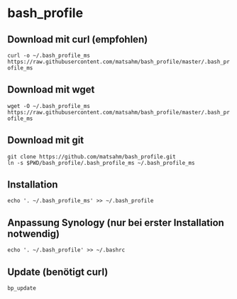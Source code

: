 # bash_profile

## Download mit curl (empfohlen)
```curl -o ~/.bash_profile_ms https://raw.githubusercontent.com/matsahm/bash_profile/master/.bash_profile_ms```  

## Download mit wget
```wget -O ~/.bash_profile_ms https://raw.githubusercontent.com/matsahm/bash_profile/master/.bash_profile_ms```  

## Download mit git
```git clone https://github.com/matsahm/bash_profile.git```  
```ln -s $PWD/bash_profile/.bash_profile_ms ~/.bash_profile_ms```  

## Installation
```echo '. ~/.bash_profile_ms' >> ~/.bash_profile```  

## Anpassung Synology (nur bei erster Installation notwendig)
```echo '. ~/.bash_profile' >> ~/.bashrc```  

## Update (benötigt curl)
```bp_update```  

